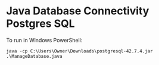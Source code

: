 # Java Database Connectivity Postgres SQL

To run in Windows PowerShell:

    java -cp C:\Users\Owner\Downloads\postgresql-42.7.4.jar .\ManageDatabase.java